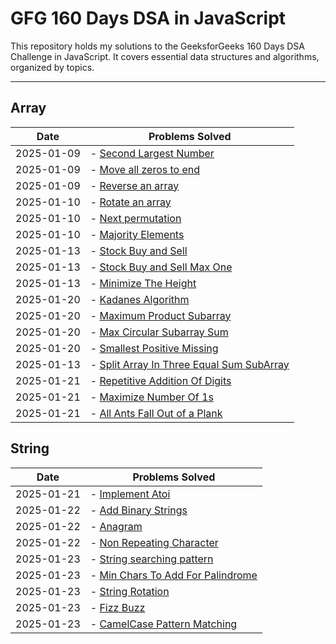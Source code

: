 # GFG 160 Days DSA in JavaScript

This repository holds my solutions to the GeeksforGeeks 160 Days DSA Challenge in JavaScript. It covers essential data structures and algorithms, organized by topics.

---

## **Array**

| Date       | Problems Solved                                                                                           |
| ---------- | --------------------------------------------------------------------------------------------------------- |
| 2025-01-09 | - [Second Largest Number](./Arrays/secondlargestNumber.js)                                                |
| 2025-01-09 | - [Move all zeros to end](./Arrays/moveAllZerosToEnd.js)                                                  |
| 2025-01-09 | - [Reverse an array](./Arrays/reverseAnArray.js)                                                          |
| 2025-01-10 | - [Rotate an array](./Arrays/rotateArray.js)                                                              |
| 2025-01-10 | - [Next permutation](./Arrays/nextPermutation.js)                                                         |
| 2025-01-10 | - [Majority Elements](./Arrays/majorityElements.js)                                                       |
| 2025-01-13 | - [Stock Buy and Sell](./Arrays/stockBuyandSell.js)                                                       |
| 2025-01-13 | - [Stock Buy and Sell Max One](./Arrays/stockBuyAndSellMaxOne.js)                                         |
| 2025-01-13 | - [Minimize The Height](./Arrays/MinimizeTheHeights.js)                                                   |
| 2025-01-20 | - [Kadanes Algorithm](./Arrays/kadanesAlgorithm.js)                                                       |
| 2025-01-20 | - [Maximum Product Subarray](./Arrays/maximumProductSubarray.js)                                          |
| 2025-01-20 | - [Max Circular Subarray Sum](./Arrays/maxCircularSubarraySum.js)                                         |
| 2025-01-20 | - [Smallest Positive Missing](./Arrays/smallestPositiveMissing.js)                                        |
| 2025-01-13 | - [Split Array In Three Equal Sum SubArray](./Arrays/BonusProblems/splitarrayinthreeequalsumsubarrays.js) |
| 2025-01-21 | - [Repetitive Addition Of Digits](./Arrays/BonusProblems/repetitiveAdditionOfDigits.js)                   |
| 2025-01-21 | - [Maximize Number Of 1s](./Arrays/BonusProblems/maximizeNumberOf1s.js)                                   |
| 2025-01-21 | - [All Ants Fall Out of a Plank](./Arrays/BonusProblems/lastMomentBeforeAllAntsFallOutOfaPlank.js)        |

## **String**

| Date       | Problems Solved                                                                    |
| ---------- | ---------------------------------------------------------------------------------- |
| 2025-01-21 | - [Implement Atoi](./String/implementAtoi.js)                                      |
| 2025-01-22 | - [Add Binary Strings](./String/addBinaryStrings.js)                               |
| 2025-01-22 | - [Anagram](./String/anagram.js)                                                   |
| 2025-01-22 | - [Non Repeating Character](./String/nonRepeatingCharacter.js)                     |
| 2025-01-23 | - [String searching pattern](./String/searchPattern.js)                            |
| 2025-01-23 | - [Min Chars To Add For Palindrome](./String/minCharsToAddForPalindrome.js)        |
| 2025-01-23 | - [String Rotation](./String/stringsRotationsOfEachOther.js)                       |
| 2025-01-23 | - [Fizz Buzz](./String/BonusProblems/fizzBuzz.js)                                  |
| 2025-01-23 | - [CamelCase Pattern Matching](./String/BonusProblems/camelCasePatternMatching.js) |
